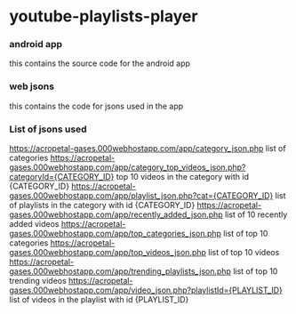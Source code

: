 # youtube-playlists-player

### android app
this contains the source code for the android app

### web jsons
this contains the code for jsons used in the app

### List of jsons used
https://acropetal-gases.000webhostapp.com/app/category_json.php
list of categories
https://acropetal-gases.000webhostapp.com/app/category_top_videos_json.php?categoryId={CATEGORY_ID}
top 10 videos in the category with id {CATEGORY_ID}
https://acropetal-gases.000webhostapp.com/app/playlist_json.php?cat={CATEGORY_ID}
list of playlists in the category with id {CATEGORY_ID}
https://acropetal-gases.000webhostapp.com/app/recently_added_json.php
list of 10 recently added videos
https://acropetal-gases.000webhostapp.com/app/top_categories_json.php
list of top 10 categories
https://acropetal-gases.000webhostapp.com/app/top_videos_json.php
list of top 10 videos
https://acropetal-gases.000webhostapp.com/app/trending_playlists_json.php
list of top 10 trending videos
https://acropetal-gases.000webhostapp.com/app/video_json.php?playlistId={PLAYLIST_ID}
list of videos in the playlist with id {PLAYLIST_ID}